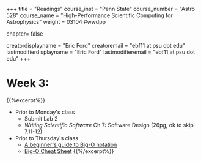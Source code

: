 +++
title = "Readings"
course_inst = "Penn State"
course_number = "Astro 528"
course_name = "High-Performance Scientific Computing for Astrophysics"
weight = 03104  #wwdpp

chapter= false

creatordisplayname = "Eric Ford"
creatoremail = "ebf11 at psu dot edu"
lastmodifierdisplayname = "Eric Ford"
lastmodifieremail = "ebf11 at psu dot edu"
+++


# Week 3:
{{%excerpt%}}
- Prior to Monday's class
   + Submit Lab 2
   + _Writing Scientific Software_ Ch 7: Software Design (26pg, ok to skip 7.11-12)
- Prior to Thursday's class
   + [A beginner's guide to Big-O notation](https://rob-bell.net/2009/06/a-beginners-guide-to-big-o-notation/)
   + [Big-O Cheat Sheet](http://bigocheatsheet.com/)
{{%/excerpt%}}

<!--
Old links
   + [Things Everyone Should Do: Code Review](http://goodmath.scientopia.org/2011/07/06/things-everyone-should-do-code-review/) from Scientopia.org
 -->
